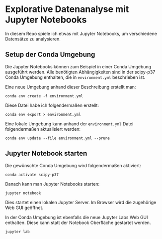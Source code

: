 # Explorative Datenanalyse mit Jupyter Notebooks

In diesem Repo spiele ich etwas mit Jupyter Notebooks, um verschiedene
Datensätze zu analysieren.

## Setup der Conda Umgebung

Die Jupyter Notebooks können zum Beispiel in einer Conda Umgebung ausgeführt
werden. Alle benötigten Abhängigkeiten sind in der scipy-p37 Conda Umgebung
enthalten, die in `environment.yml` beschrieben ist.

Eine neue Umgebung anhand dieser Beschreibung erstellt man:

    conda env create -f environment.yml

Diese Datei habe ich folgendermaßen erstellt:

    conda env export > environment.yml

Eine lokale Umgebung kann anhand der `environment.yml` Datei folgendermaßen
aktualisiert werden:

    conda env update --file environment.yml --prune

## Jupyter Notebook starten

Die gewünschte Conda Umgebung wird folgendermaßen aktiviert:

    conda activate scipy-p37

Danach kann man Jupyter Notebooks starten:

    jupyter notebook

Dies startet einen lokalen Jupyter Server. Im Browser wird die zugehörige Web
GUI geöffnet.

In der Conda Umgebung ist ebenfalls die neue Jupyter Labs Web GUI enthalten.
Diese kann statt der Notebook Oberfläche gestartet werden.

    jupyter lab
